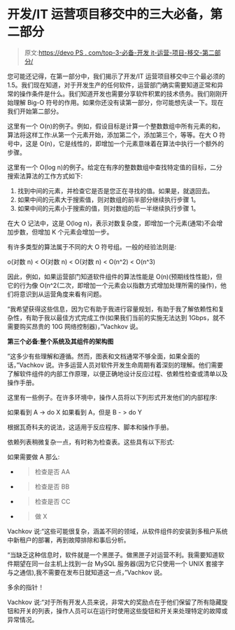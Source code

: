 # 开发/IT 运营项目移交中的三大必备，第二部分

> 原文:[https://devo PS . com/top-3-必备-开发 it-运营-项目-移交-第二部分/](https://devops.com/top-3-must-haves-developmentit-operations-project-handoffs-part-two/)

您可能还记得，在第一部分中，我们揭示了开发/IT 运营项目移交中三个最必须的 1.5。我们现在知道，对于开发生产的任何软件，运营部门确实需要知道正常和异常的操作条件是什么。我们知道开发也需要分享软件积累的技术债务。我们刚刚开始理解 Big-O 符号的作用。如果你还没有读第一部分，你可能想先读一下。现在我们开始第二部分。

这里有一个 O(n)的例子。例如，假设目标是计算一个整数数组中所有元素的和，算法将这样工作:从第一个元素开始，添加第二个，添加第三个，等等。在大 O 符号中，这是 O(n)，它是线性的，即增加一个元素意味着在算法中执行一个额外的步骤。

这里有一个 O(log n)的例子。给定在有序的整数数组中查找特定值的目标，二分搜索法算法的工作方式如下:

1.  找到中间的元素，并检查它是否是您正在寻找的值。如果是，就退回去。
2.  如果中间的元素大于搜索值，则对数组的前半部分继续执行步骤 1。
3.  如果中间的元素小于搜索的值，则对数组的后一半继续执行步骤 1。

在大 O 记法中，这是 O(log n)，表示对数复杂度，即增加一个元素(通常)不会增加步数，但增加 K 个元素会增加一步。

有许多类型的算法属于不同的大 O 符号组。一般的经验法则是:

o(对数 n) < O(对数 n) < O(对数 n) < O(n^2) < O(n^3)

因此，例如，如果运营部门知道软件组件的算法性能是 O(n)(预期线性性能)，但它的行为像 O(n^2(二次，即增加一个元素会以指数方式增加处理所需的操作)，他们将意识到从运营角度来看有问题。

“我希望获得这些信息，因为它有助于我进行容量规划，有助于我了解依赖性和复杂性，有助于我以最佳方式完成工作(如果我们当前的实施无法达到 1Gbps，就不需要购买昂贵的 10G 网络控制器)，”Vachkov 说。

**第三个必备:整个系统及其组件的架构图**

”这多少有些理解和遵循。然而，图表和文档通常不够全面，如果全面的话，”Vachkov 说。许多运营人员对软件开发生命周期有着深刻的理解。他们需要了解软件组件的内部工作原理，以便正确地设计反应过程、依赖性检查或清单以及操作手册。

这里有一些例子。在许多环境中，操作人员将以下列形式开发他们的内部程序:

如果看到 A -> do X
如果看到 A，但是 B - > do Y

根据瓦奇科夫的说法，这适用于反应程序、脚本和操作手册。

依赖列表稍微复杂一点，有时称为检查表。这些具有以下形式:

如果需要做 A 那么:
- >检查是否 AA
- >检查是否 BB
- >检查是否 CC
- >做 X

Vachkov 说:“这些可能很复杂，涵盖不同的领域，从软件组件的安装到多租户系统中新租户的部署，再到故障排除和事后分析。

“当缺乏这种信息时，软件就是一个黑匣子。做黑匣子对运营不利。我需要知道软件期望在同一台主机上找到一台 MySQL 服务器(因为它只使用一个 UNIX 套接字与之通信),我不需要在发布日就知道这一点，”Vachkov 说。

多余的指针！

Vachkov 说:“对于所有开发人员来说，非常大的奖励点在于他们保留了所有隐藏旋钮和开关的列表，操作人员可以在运行时使用这些旋钮和开关来处理特定的故障或异常情况。